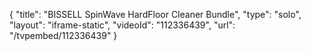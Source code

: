 {
    "title": "BISSELL SpinWave HardFloor Cleaner Bundle",
    "type": "solo",
    "layout": "iframe-static",
    "videoId": "112336439",
    "url": "\/tvpembed\/112336439"
}